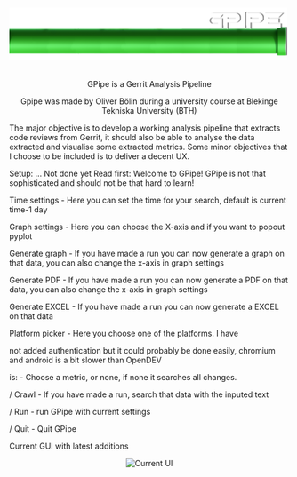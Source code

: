 #  <p align="left"> <img src="https://github.com/frankuman/GPipe/blob/main/docs/intropic.png" width="500" title="GPipe Logo"> </p>

<p align="center"> 
GPipe is a Gerrit Analysis Pipeline</p><p align="center"> 
Gpipe was made by Oliver Bölin during a university course at Blekinge Tekniska University (BTH)

The major objective is to develop a working analysis pipeline that extracts code reviews from
Gerrit, it should also be able to analyse the data extracted and visualise some extracted
metrics. Some minor objectives that I choose to be included is to deliver a decent UX.

Setup:
... Not done yet 
Read first:
Welcome to GPipe! 
GPipe is not that sophisticated and should not be that hard to learn!

Time settings - Here you can set the time for your search, default is current time-1 day

Graph settings - Here you can choose the X-axis and if you want to popout pyplot

Generate graph - If you have made a run you can now generate a graph on that data, you can also change the x-axis in graph settings

Generate PDF - If you have made a run you can now generate a PDF on that data, you can also change the x-axis in graph settings

Generate EXCEL - If you have made a run you can now generate a EXCEL on that data

Platform picker - Here you choose one of the platforms. I have

not added authentication but it could probably be done easily, 
chromium and android is a bit slower than OpenDEV

is: - Choose a metric, or none, if none it searches all changes.

/ Crawl - If you have made a run, search that data with the inputed text

/ Run - run GPipe with current settings

/ Quit - Quit GPipe


 </p>
Current GUI with latest additions
<p align="center"> <img src="https://i.gyazo.com/be6c2c93afa34a7fb7ebd90a8b416764.png" width="1000" title="Current UI"></p>


